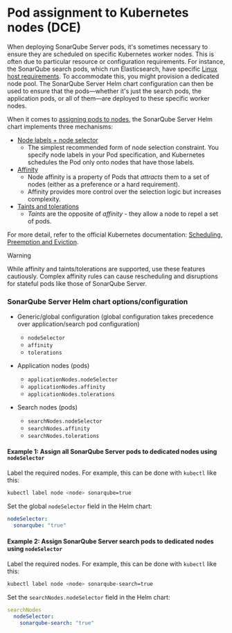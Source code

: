 # Pod assignment to Kubernetes nodes (DCE)

When deploying SonarQube Server pods, it's sometimes necessary to ensure they are scheduled on specific Kubernetes worker nodes. This is often due to particular resource or configuration requirements. For instance, the SonarQube search pods, which run Elasticsearch, have specific [Linux host requirements](https://docs.sonarsource.com/sonarqube-server/latest/server-installation/pre-installation/linux/#configuring-the-maximum-number-of-open-files-and-other-limits). To accommodate this, you might provision a dedicated node pool. The SonarQube Server Helm chart configuration can then be used to ensure that the pods—whether it's just the search pods, the application pods, or all of them—are deployed to these specific worker nodes.

When it comes to [assigning pods to nodes](https://kubernetes.io/docs/concepts/scheduling-eviction/assign-pod-node/#nodeselector), the SonarQube Server Helm chart implements three mechanisms:
- [Node labels + node selector](https://kubernetes.io/docs/concepts/scheduling-eviction/assign-pod-node/#built-in-node-labels)
  - The simplest recommended form of node selection constraint. You specify node labels in your Pod specification, and Kubernetes schedules the Pod only onto nodes that have those labels.
- [Affinity](https://kubernetes.io/docs/concepts/scheduling-eviction/assign-pod-node/#affinity-and-anti-affinity)
  - Node affinity is a property of Pods that *attracts* them to a set of nodes (either as a preference or a hard requirement).
  - Affinity provides more control over the selection logic but increases complexity.
- [Taints and tolerations](https://kubernetes.io/docs/concepts/scheduling-eviction/taint-and-toleration/)
  - *Taints* are the opposite of *affinity* - they allow a node to repel a set of pods.

For more detail, refer to the official Kubernetes documentation: [Scheduling, Preemption and Eviction](https://kubernetes.io/docs/concepts/scheduling-eviction/).

> [!WARNING]
> While affinity and taints/tolerations are supported, use these features cautiously. Complex affinity rules can cause rescheduling and disruptions for stateful pods like those of SonarQube Server.

### SonarQube Server Helm chart options/configuration
- Generic/global configuration (global configuration takes precedence over application/search pod configuration)
  - `nodeSelector`
  - `affinity`
  - `tolerations`

- Application nodes (pods)
  - `applicationNodes.nodeSelector`
  - `applicationNodes.affinity`
  - `applicationNodes.tolerations`
- Search nodes (pods)
  - `searchNodes.nodeSelector`
  - `searchNodes.affinity`
  - `searchNodes.tolerations`

#### Example 1: Assign all SonarQube Server pods to dedicated nodes using `nodeSelector`

Label the required nodes. For example, this can be done with `kubectl` like this:
```sh
kubectl label node <node> sonarqube=true
```

Set the global `nodeSelector` field in the Helm chart:
```yaml
nodeSelector:
  sonarqube: "true"
```

#### Example 2: Assign SonarQube Server search pods to dedicated nodes using `nodeSelector`

Label the required nodes. For example, this can be done with `kubectl` like this:
```sh
kubectl label node <node> sonarqube-search=true
```

Set the `searchNodes.nodeSelector` field in the Helm chart:
```yaml
searchNodes
  nodeSelector:
    sonarqube-search: "true"
```
